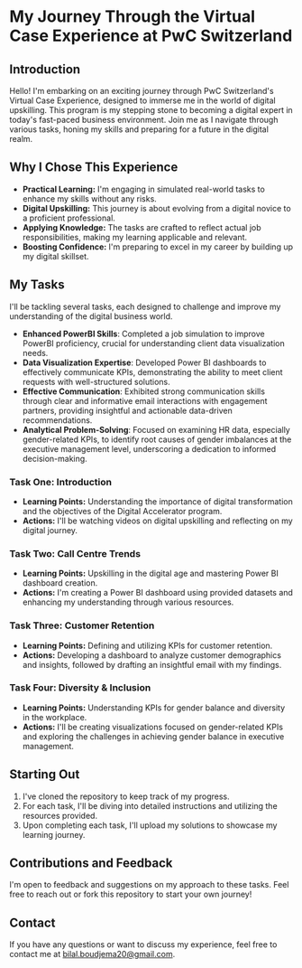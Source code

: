 # My Journey Through the Virtual Case Experience at PwC Switzerland

## Introduction
Hello! I'm embarking on an exciting journey through PwC Switzerland's Virtual Case Experience, designed to immerse me in the world of digital upskilling. This program is my stepping stone to becoming a digital expert in today's fast-paced business environment. Join me as I navigate through various tasks, honing my skills and preparing for a future in the digital realm.

## Why I Chose This Experience
- **Practical Learning:** I'm engaging in simulated real-world tasks to enhance my skills without any risks.
- **Digital Upskilling:** This journey is about evolving from a digital novice to a proficient professional.
- **Applying Knowledge:** The tasks are crafted to reflect actual job responsibilities, making my learning applicable and relevant.
- **Boosting Confidence:** I'm preparing to excel in my career by building up my digital skillset.

## My Tasks
I'll be tackling several tasks, each designed to challenge and improve my understanding of the digital business world.

- **Enhanced PowerBI Skills**: Completed a job simulation to improve PowerBI proficiency, crucial for understanding client data visualization needs.
- **Data Visualization Expertise**: Developed Power BI dashboards to effectively communicate KPIs, demonstrating the ability to meet client requests with well-structured solutions.
- **Effective Communication**: Exhibited strong communication skills through clear and informative email interactions with engagement partners, providing insightful and actionable data-driven recommendations.
- **Analytical Problem-Solving**: Focused on examining HR data, especially gender-related KPIs, to identify root causes of gender imbalances at the executive management level, underscoring a dedication to informed decision-making.



### Task One: Introduction 
- **Learning Points:** Understanding the importance of digital transformation and the objectives of the Digital Accelerator program.
- **Actions:** I'll be watching videos on digital upskilling and reflecting on my digital journey.

### Task Two: Call Centre Trends 
- **Learning Points:** Upskilling in the digital age and mastering Power BI dashboard creation.
- **Actions:** I'm creating a Power BI dashboard using provided datasets and enhancing my understanding through various resources.

### Task Three: Customer Retention 
- **Learning Points:** Defining and utilizing KPIs for customer retention.
- **Actions:** Developing a dashboard to analyze customer demographics and insights, followed by drafting an insightful email with my findings.

### Task Four: Diversity & Inclusion 
- **Learning Points:** Understanding KPIs for gender balance and diversity in the workplace.
- **Actions:** I'll be creating visualizations focused on gender-related KPIs and exploring the challenges in achieving gender balance in executive management.

## Starting Out
1. I've cloned the repository to keep track of my progress.
2. For each task, I'll be diving into detailed instructions and utilizing the resources provided.
3. Upon completing each task, I'll upload my solutions to showcase my learning journey.

## Contributions and Feedback
I'm open to feedback and suggestions on my approach to these tasks. Feel free to reach out or fork this repository to start your own journey!

## Contact
If you have any questions or want to discuss my experience, feel free to contact me at bilal.boudjema20@gmail.com.
